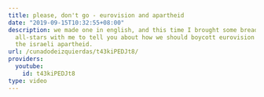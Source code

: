 ```yaml
---
title: please, don't go - eurovision and apartheid
date: "2019-09-15T10:32:55+08:00"
description: we made one in english, and this time I brought some breadtube european
  all-stars with me to tell you about how we should boycott eurovision 2019 and therefore
  the israeli apartheid.
url: /cunadodeizquierdas/t43kiPEDJt8/
providers:
  youtube:
    id: t43kiPEDJt8
type: video
---
```

